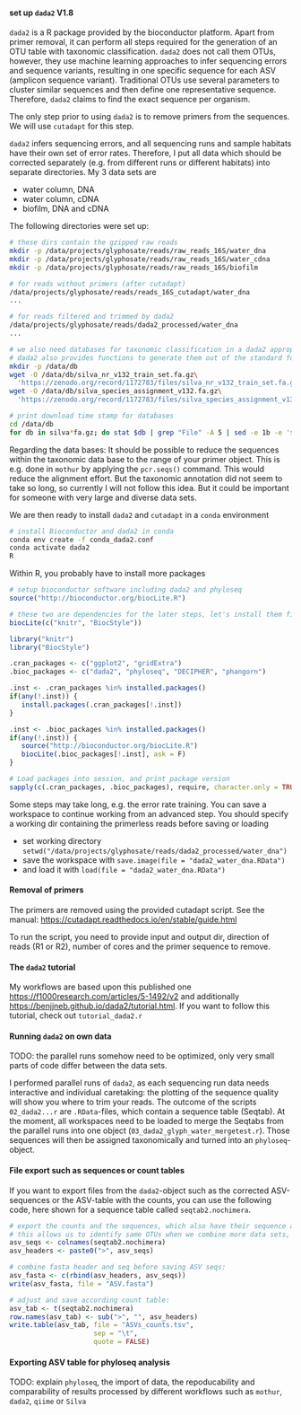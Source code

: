 #### set up `dada2` V1.8

`dada2` is a R package provided by the bioconductor platform. Apart from primer removal, it can perform all steps required for the generation of an OTU table with taxonomic classification. `dada2` does not call them OTUs, however, they use machine learning approaches to infer sequencing errors and sequence variants, resulting in one specific sequence for each ASV (amplicon sequence variant). Traditional OTUs use several parameters to cluster similar sequences and then define one representative sequence. Therefore, `dada2` claims to find the exact sequence per organism.

The only step prior to using `dada2` is to remove primers from the sequences. We will use `cutadapt` for this step. 

`dada2` infers sequencing errors, and all sequencing runs and sample habitats have their own set of error rates. Therefore, I put all data which should be corrected separately (e.g. from different runs or different habitats) into separate directories. My 3 data sets are 
* water column, DNA
* water column, cDNA
* biofilm, DNA and cDNA

The following directories were set up:

```bash
# these dirs contain the gzipped raw reads
mkdir -p /data/projects/glyphosate/reads/raw_reads_16S/water_dna
mkdir -p /data/projects/glyphosate/reads/raw_reads_16S/water_cdna
mkdir -p /data/projects/glyphosate/reads/raw_reads_16S/biofilm

# for reads without primers (after cutadapt)
/data/projects/glyphosate/reads/reads_16S_cutadapt/water_dna
...

# for reads filtered and trimmed by dada2
/data/projects/glyphosate/reads/dada2_processed/water_dna
...

# we also need databases for taxonomic classification in a dada2 appropriate format
# dada2 also provides functions to generate them out of the standard formatted Silva databases
mkdir -p /data/db
wget -O /data/db/silva_nr_v132_train_set.fa.gz\
  'https://zenodo.org/record/1172783/files/silva_nr_v132_train_set.fa.gz?download=1'
wget -O /data/db/silva_species_assignment_v132.fa.gz\
  'https://zenodo.org/record/1172783/files/silva_species_assignment_v132.fa.gz?download=1'

# print download time stamp for databases
cd /data/db
for db in silva*fa.gz; do stat $db | grep "File" -A 5 | sed -e 1b -e '$!d'; done
```
Regarding the data bases: It should be possible to reduce the sequences within the taxonomic data base to the range of your primer object. This is e.g. done in `mothur` by applying the `pcr.seqs()` command. This would reduce the alignment effort. But the taxonomic annotation did not seem to take so long, so currently I will not follow this idea. But it could be important for someone with very large and diverse data sets. 

We are then ready to install `dada2` and `cutadapt` in a `conda` environment
```bash
# install Bioconductor and dada2 in conda
conda env create -f conda_dada2.conf
conda activate dada2
R
```
Within R, you probably have to install more packages
```r
# setup bioconductor software including dada2 and phyloseq
source("http://bioconductor.org/biocLite.R")

# these two are dependencies for the later steps, let's install them first
biocLite(c("knitr", "BiocStyle"))

library("knitr")
library("BiocStyle")

.cran_packages <- c("ggplot2", "gridExtra")
.bioc_packages <- c("dada2", "phyloseq", "DECIPHER", "phangorn")

.inst <- .cran_packages %in% installed.packages()
if(any(!.inst)) {
   install.packages(.cran_packages[!.inst])
}

.inst <- .bioc_packages %in% installed.packages()
if(any(!.inst)) {
   source("http://bioconductor.org/biocLite.R")
   biocLite(.bioc_packages[!.inst], ask = F)
}

# Load packages into session, and print package version
sapply(c(.cran_packages, .bioc_packages), require, character.only = TRUE)
```

Some steps may take long, e.g. the error rate training. You can save a workspace to continue working from an advanced step. You should specify a working dir containing the primerless reads before saving or loading
* set working directory `setwd("/data/projects/glyphosate/reads/dada2_processed/water_dna")`
* save the workspace with `save.image(file = "dada2_water_dna.RData")`
* and load it with `load(file = "dada2_water_dna.RData")`



#### Removal of primers

The primers are removed using the provided cutadapt script. See the manual: https://cutadapt.readthedocs.io/en/stable/guide.html

To run the script, you need to provide input and output dir, direction of reads (R1 or R2), number of cores and the primer sequence to remove.

#### The `dada2` tutorial

My workflows are based upon this published one https://f1000research.com/articles/5-1492/v2 and additionally https://benjjneb.github.io/dada2/tutorial.html. If you want to follow this tutorial, check out `tutorial_dada2.r`

#### Running `dada2` on own data

TODO: the parallel runs somehow need to be optimized, only very small parts of code differ between the data sets.

I performed parallel runs of `dada2`, as each sequencing run data needs interactive and individual caretaking: the plotting of the sequence quality will show you where to trim your reads. The outcome of the scripts `02_dada2...r` are `.RData`-files, which contain a sequence table (Seqtab). At the moment, all workspaces need to be loaded to merge the Seqtabs from the parallel runs into one object (`03_dada2_glyph_water_mergetest.r`). Those sequences will then be assigned taxonomically and turned into an `phyloseq`-object.

#### File export such as sequences or count tables

If you want to export files from the `dada2`-object such as the corrected ASV-sequences or the ASV-table with the counts, you can use the following code, here shown for a sequence table called `seqtab2.nochimera`. 

```r
# export the counts and the sequences, which also have their sequence as fasta header
# this allows us to identify same OTUs when we combine more data sets, as the sequence is the same 
asv_seqs <- colnames(seqtab2.nochimera)
asv_headers <- paste0(">", asv_seqs)

# combine fasta header and seq before saving ASV seqs:
asv_fasta <- c(rbind(asv_headers, asv_seqs))
write(asv_fasta, file = "ASV.fasta")

# adjust and save according count table:
asv_tab <- t(seqtab2.nochimera)
row.names(asv_tab) <- sub(">", "", asv_headers)
write.table(asv_tab, file = "ASVs_counts.tsv", 
					 sep = "\t", 
					 quote = FALSE)
```

#### Exporting ASV table for phyloseq analysis

TODO: explain `phyloseq`, the import of data, the repoducability and comparability of results processed by different workflows such as `mothur`, `dada2`, `qiime` or `Silva`